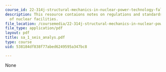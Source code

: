 ```yaml
---
course_id: 22-314j-structural-mechanics-in-nuclear-power-technology-fall-2006
description: This resource contaions notes on regulations and standards for design
  of nuclear facilities.
file_location: /coursemedia/22-314j-structural-mechanics-in-nuclear-power-technology-fall-2006/538184df838f77abed6249595a347bc8_sa_1_seis_analys.pdf
file_type: application/pdf
layout: pdf
title: sa_1_seis_analys.pdf
type: course
uid: 538184df838f77abed6249595a347bc8

---
```

None